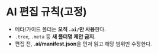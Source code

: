 # AI 편집 규칙(고정)

- 메타/가이드 폴더는 **오직 `.ai/`만 사용**한다.
- `.tree`, `.meta` 등 **새 폴더명 제안 금지**.
- 편집 전, **.ai/manifest.json**을 먼저 읽고 해당 범위만 수정한다.

